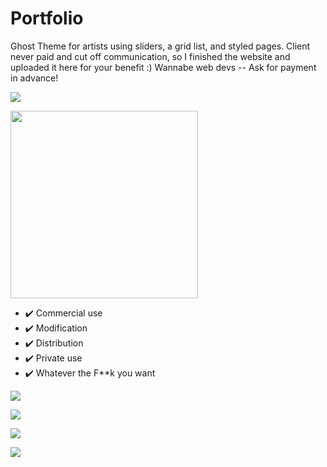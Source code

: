 # Portfolio

Ghost Theme for artists using sliders, a grid list, and styled pages. Client never paid and cut off communication, so I finished the website and uploaded it here for your benefit :) Wannabe web devs -- Ask for payment in advance! 

![](http://s3.amazonaws.com/theoatmeal-img/comics/exposure/exposure.png)

<img src="http://s3.amazonaws.com/theoatmeal-img/comics/exposure/exposure.png" width=300>


* ✔️ Commercial use
* ✔️ Modification
* ✔️ Distribution
* ✔️ Private use
* ✔️ Whatever the F\*\*k you want


![](http://i.imgur.com/gV3qAnQ.jpg)

![](http://i.imgur.com/hHbLAHb.jpg)

![](http://i.imgur.com/08EhB7f.png)

![](http://i.imgur.com/VLqoJRB.png)
